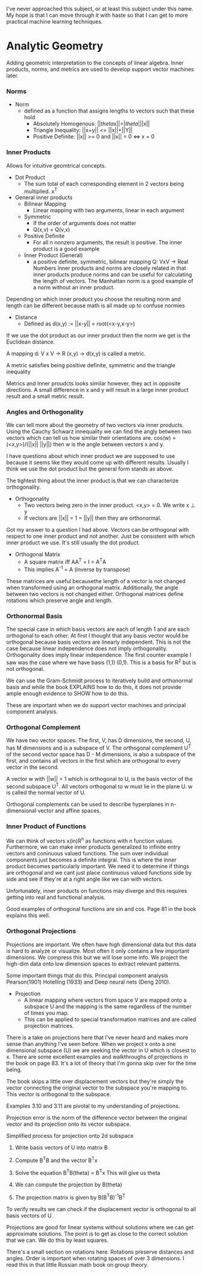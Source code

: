 I've never approached this subject, or at least this subject under this name. My hope is
that I can move through it with haste so that I can get to more practical machine learning
techniques.
# Analytic Geometry
Adding geometric interpretation to the concepts of linear algebra.
Inner products, norms, and metrics are used to develop support vector machines later.

### Norms
* Norm 
  * defined as a function that assigns lengths to vectors such that these hold
    * Absolutely Homogenous: ||*theta*x||=|*theta*|||x||
    * Triangle Inequality: ||x+y|| <= ||x||+||Y||
    * Positive Definite: ||x|| >= 0 and ||x|| = 0 <=> x = 0
### Inner Products
Allows for intuitive geomtrical concepts.
* Dot Product
  * The sum total of each corresponding element in 2 vectors being multiplied. x<sup>T</sup>
* General inner products
  * Bilinear Mapping
    * Linear mapping with two arguments, linear in each argument
  * Symmetric
    * If the order of arguments does not matter
    * Q(x,v) = Q(v,x)
  * Positive Definite
    * For all n nonzero arguments, the result is positive. The inner product is a good example
  * Inner Product (General)
    * a positive definite, symmetric, bilinear mapping Q: VxV -> Real Numbers
Inner products and norms are closely related in that inner products produce norms and can be useful for calculating the length of vectors. The Manhattan norm is a good example of a norm without an inner product.

Depending on which inner product you choose the resulting norm and length can be different because math is all made up to confuse normies

* Distance
  * Defined as d(x,y) := ||x-y|| = root(<x-y,x-y>)

If we use the dot product as our inner product then the norm we get is the Euclidean distance.

A mapping d: V x V -> R 
 (x,y) -> d(x,y) is called a metric.
 
A metric satisfies being positive definite, symmetric and the triangle inequality

Metrics and Inner proudcts looks similar however, they act in opposite directions.
A small difference in x and y will result in a large inner product result and a small 
metric result.

### Angles and Orthogonality

We can tell more about the geometry of two vectors via inner products. Using the Cauchy
Schwarz innequality we can find the angly between two vectors which can tell us how 
similar their orientations are.
cos(w) = (<x,y>)/(||x|| ||y||) then w is the angle between vectors x and y. 

I have questions about which inner product we are supposed to use because it seems like 
they would come up with different results. Usually I think we use the dot product but 
the general form stands as above.

The tightest thing about the inner product is that we can characterize orthogonality.

* Orthogonality
  * Two vectors being zero in the inner product. <x,y> = 0. We write x ⊥ y
  * If vectors are ||x|| = 1 = ||y|| then they are orthonormal.

Got my answer to a question I had above. Vectors can be orthogonal with respect to one
inner product and not another. Just be consistent with which inner product we use.
It's still usually the dot product.

* Orthogonal Matrix
  * A square matrix iff AA<sup>T</sup> = I = A<sup>T</sup>A
  * This implies A<sup>-1</sup> = A (inverse by transpose)

These matrices are useful becausethe length of a vector is not changed when transformed 
using an orthogonal matrix. Additionally, the angle between two vectors is not changed
either. Orthogonal matrices define rotations which preserve angle and length.

### Orthonormal Basis

The special case in which basis vectors are each of length 1 and are each orthogonal to each other. At first I thought that any basis vector would be orthogonal because basis vectors are linearly independent. This is not the case because linear independence does not imply orthogonality. Orthogonality does imply linear independence. The first counter example I saw was the case where we have basis (1,1) (0,1). This is a basis for R<sup>2</sup> but is not orthogonal.

We can use the Gram-Schmidt process to iteratively build and orthonormal basis and while the book EXPLAINS how to do this, it does not provide ample enough evidence to SHOW how to do this.

These are important when we do support vector machines and principal component analysis.

### Orthogonal Complement

We have two vector spaces. The first, V, has D dimensions, the second, U, has M dimensions and is a subspace of V. The orthogonal complement U<sup>T</sup> of the second vector space has D - M dimensions, is also a subspace of the first, and contains all vectors in the first which are orthogonal to every vector in the second. 

A vector w with ||w|| = 1 which is orthogonal to U, is the basis vector of the second subspace U<sup>T</sup>. All vectors orthogonal to w must lie in the plane U. w is called the normal vector of U.

Orthogonal complements can be used to describe hyperplanes in n-dimensional vector and affine spaces.

### Inner Product of Functions

We can think of vectors x(in)R<sup>n</sup> as functions with n function values. Furthermore, we can make inner products generalized to infinite entry vectors and coninuous valued functions. The sum over individual components just becomes a definite integral. This is where the inner product becomes particularly important. We need it to determine if things are orthogonal and we cant just place continuous valued functions side by side and see if they're at a right angle like we can with vectors. 

Unfortunately, inner products on functions may diverge and this requires getting into real and functional analysis.

Good examples of orthogonal functions are sin and cos. Page 81 in the book explains this well.

### Orthogonal Projections

Projections are important. We often have high dimensional data but this data is hard to analyze or visualize. Most often it only contains a few important dimensions. We compress this but we will lose some info. We project the high-dim data onto low dimension spaces to extract relevant patterns.

Some important things that do this. Principal component analysis Pearson(1901) Hotelling (1933) and Deep neural nets (Deng 2010).

* Projection
  * A linear mapping where vectors from space V are mapped onto a subspace U and the mapping is the same regardless of the number of times you map.
  * This can be applied to special transformation matrices and are called projection matrices.

There is a take on projections here that I've never heard and makes more sense than anything I've seen before. 
When we project x onto a one dimensional subspace (U) we are seeking the vector in U which is closest to x. There are some excellent examples and walkthroughs of projections in the book on page 83. It's a lot of theory that I'm gonna skip over for the time being.

The book skips a little over displacement vectors but they're simply the vector connecting the original vector to the subspace you're mapping to. This vector is orthogonal to the subspace.

Examples 3.10 and 3.11 are pivotal to my understanding of projections.

Projection error is the norm of the difference vector between the original vector and its projection onto its vector subspace.

Simplified process for projection onto 2d subspace

1. Write basis vectors of U into matrix B

2. Compute B<sup>T</sup>B and the vector B<sup>T</sup>x 

3. Solve the equation B<sup>T</sup>B(theta) = B<sup>T</sup>x 
This will give us theta 

4. We can compute the projection by B(theta)

5. The projection matrix is given by B(B<sup>T</sup>B)<sup>-1</sup>B<sup>T</sup>

To verify results we can check if the displacement vector is orthogonal to all basis vectors of U

Projections are good for linear systems without solutions where we can get approximate solutions. The point is to get as close to the correct solution that we can. We do this by least squares.

There's a small section on rotations here.
Rotations preserve distances and angles. Order is important when rotating spaces of over 3 dimensions. I read this in that little Russian math book on group theory.


